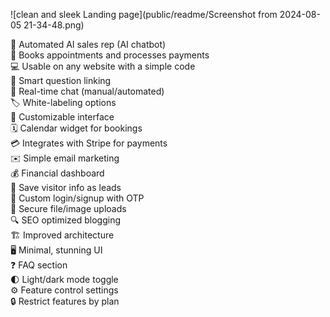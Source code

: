 ![clean and sleek Landing page](public/readme/Screenshot from 2024-08-05 21-34-48.png)




🤖 Automated AI sales rep (AI chatbot) <br>
📅 Books appointments and processes payments <br>
💻 Usable on any website with a simple code <br>
🧠 Smart question linking <br>
💬 Real-time chat (manual/automated) <br>
🏷️ White-labeling options <br>
🎨 Customizable interface <br>
🗓️ Calendar widget for bookings <br>
💳 Integrates with Stripe for payments <br>
✉️ Simple email marketing <br>
💰 Financial dashboard <br>
💾 Save visitor info as leads <br>
🔐 Custom login/signup with OTP <br>
📲 Secure file/image uploads <br>
🔍 SEO optimized blogging <br>
🏗️ Improved architecture <br>
🖥️ Minimal, stunning UI <br>
❓ FAQ section <br>
🌓 Light/dark mode toggle <br>
⚙️ Feature control settings <br>
🔒 Restrict features by plan <br>
